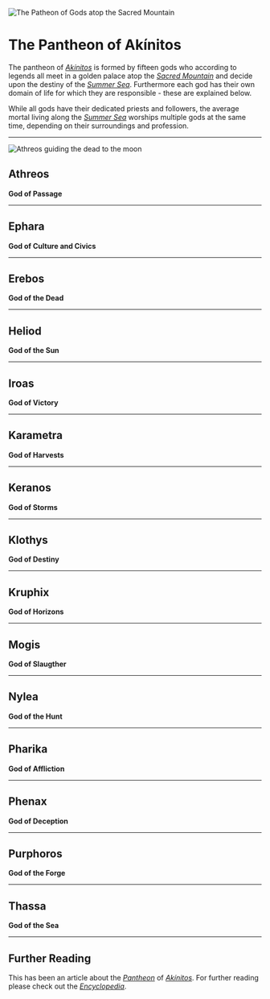 ![The Patheon of Gods atop the Sacred Mountain](./images/img0055.png)

# The Pantheon of Akínitos

The pantheon of [*Akínitos*](./glossary.md#akínitos) is formed by fifteen gods who according to legends all meet in a golden palace atop the [*Sacred Mountain*](./glossary.md#sacred-mountain) and decide upon the destiny of the [*Summer Sea*](./glossary.md#summer-sea). Furthermore each god has their own domain of life for which they are responsible - these are explained below.

While all gods have their dedicated priests and followers, the average mortal living along the [*Summer Sea*](./glossary.md#summer-sea) worships multiple gods at the same time, depending on their surroundings and profession. 

---
![Athreos guiding the dead to the moon](./images/img0054.png)

## Athreos
**God of Passage**

---

## Ephara
**God of Culture and Civics**

---

## Erebos
**God of the Dead**

---

## Heliod
**God of the Sun**

---

## Iroas
**God of Victory**

---

## Karametra
**God of Harvests**

---

## Keranos
**God of Storms**

---

## Klothys
**God of Destiny**

---

## Kruphix
**God of Horizons**

---

## Mogis
**God of Slaugther**

---

## Nylea
**God of the Hunt**

---

## Pharika
**God of Affliction**

---

## Phenax
**God of Deception**

---

## Purphoros
**God of the Forge**

---

## Thassa
**God of the Sea**

---
## Further Reading
This has been an article about the [*Pantheon*](glossary.md#pantheon) of [*Akínitos*](./glossary.md#akínitos). For further reading please check out the [*Encyclopedia*](./SUMMARY.md).